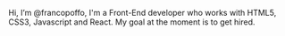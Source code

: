 Hi, I’m @francopoffo, I'm a Front-End developer who works with HTML5, CSS3, Javascript and React. My goal at the moment is to get hired.

